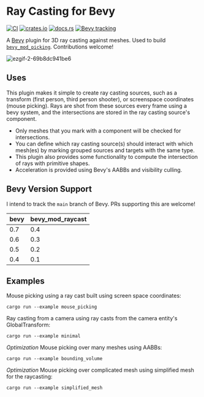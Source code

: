 # Ray Casting for Bevy


[![CI](https://github.com/aevyrie/bevy_mod_raycast/workflows/CI/badge.svg?branch=master)](https://github.com/aevyrie/bevy_mod_raycast/actions?query=workflow%3A%22CI%22+branch%3Amaster)
[![crates.io](https://img.shields.io/crates/v/bevy_mod_raycast)](https://crates.io/crates/bevy_mod_raycast)
[![docs.rs](https://docs.rs/bevy_mod_raycast/badge.svg)](https://docs.rs/bevy_mod_raycast)
[![Bevy tracking](https://img.shields.io/badge/Bevy%20tracking-main-lightblue)](https://github.com/bevyengine/bevy/blob/main/docs/plugins_guidelines.md#main-branch-tracking)

A [Bevy](https://github.com/bevyengine/bevy) plugin for 3D ray casting against meshes. Used to build [`bevy_mod_picking`](https://github.com/aevyrie/bevy_mod_picking). Contributions welcome!

![ezgif-2-69b8dc941be6](https://user-images.githubusercontent.com/2632925/121757699-420d2500-cad3-11eb-8d1d-ac697fc1ed21.gif)

## Uses

This plugin makes it simple to create ray casting sources, such as a transform (first person, third person shooter), or screenspace coordinates (mouse picking). Rays are shot from these sources every frame using a bevy system, and the intersections are stored in the ray casting source's component. 

- Only meshes that you mark with a component will be checked for intersections. 
- You can define which ray casting source(s) should interact with which mesh(es) by marking grouped sources and targets with the same type. 
- This plugin also provides some functionality to compute the intersection of rays with primitive shapes.
- Acceleration is provided using Bevy's AABBs and visibility culling.

## Bevy Version Support

I intend to track the `main` branch of Bevy. PRs supporting this are welcome! 

|bevy|bevy_mod_raycast|
|---|---|
|0.7|0.4|
|0.6|0.3|
|0.5|0.2|
|0.4|0.1|

## Examples

Mouse picking using a ray cast built using screen space coordinates:

```shell
cargo run --example mouse_picking
```

Ray casting from a camera using ray casts from the camera entity's GlobalTransform:

```shell
cargo run --example minimal
```

*Optimization* Mouse picking over many meshes using AABBs:

```shell
cargo run --example bounding_volume
```

*Optimization* Mouse picking over complicated mesh using simplified mesh for the raycasting:

```shell
cargo run --example simplified_mesh
```

